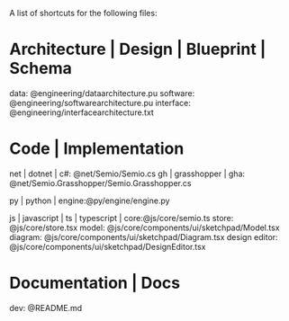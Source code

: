 A list of shortcuts for the following files:

# Architecture | Design | Blueprint | Schema

data: @engineering/dataarchitecture.pu
software: @engineering/softwarearchitecture.pu
interface: @engineering/interfacearchitecture.txt

# Code | Implementation

net | dotnet | c#: @net/Semio/Semio.cs
gh | grasshopper | gha: @net/Semio.Grasshopper/Semio.Grasshopper.cs

py | python | engine:@py/engine/engine.py

js | javascript | ts | typescript | core:@js/core/semio.ts
store: @js/core/store.tsx
model: @js/core/components/ui/sketchpad/Model.tsx
diagram: @js/core/components/ui/sketchpad/Diagram.tsx
design editor: @js/core/components/ui/sketchpad/DesignEditor.tsx

# Documentation | Docs

dev: @README.md
